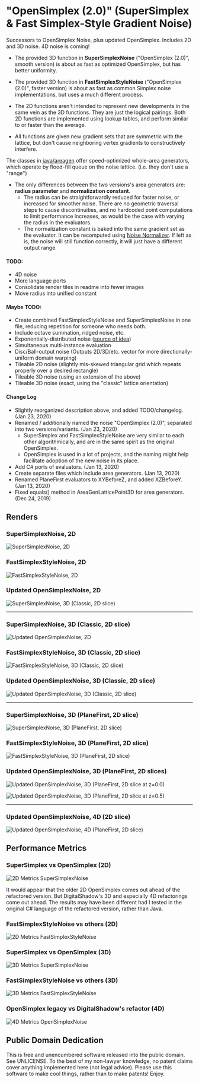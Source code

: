 # "OpenSimplex (2.0)" (SuperSimplex & Fast Simplex-Style Gradient Noise)

Successors to OpenSimplex Noise, plus updated OpenSimplex. Includes 2D and 3D noise. 4D noise is coming!

* The provided 3D function in **SuperSimplexNoise** ("OpenSimplex (2.0)", smooth version) is about as fast as optimized OpenSimplex, but has better uniformity.

* The provided 3D function in **FastSimplexStyleNoise** ("OpenSimplex (2.0)", faster version) is about as fast as common Simplex noise implementations, but uses a much different process.

* The 2D functions aren't intended to represent new developments in the same vein as the 3D functions. They are just the logical pairings. Both 2D functions are implemented using lookup tables, and perform similar to or faster than the average.

* All functions are given new gradient sets that are symmetric with the lattice, but don't cause neighboring vertex gradients to constructively interfere.

The classes in [java/areagen](https://github.com/KdotJPG/New-Simplex-Style-Gradient-Noise/tree/master/java/areagen) offer speed-optimized whole-area generators, which operate by flood-fill queue on the noise lattice. (i.e. they don't use a "range")

* The only differences between the two versions's area generators are: **radius parameter** and **normalization constant**.
  * The radius can be straightforwardly reduced for faster noise, or increased for smoother noise. There are no geometric traversal steps to cause discontinuities, and no hardcoded point computations to limit performance increases, as would be the case with varying the radius in the evaluators.
  * The normalization constant is baked into the same gradient set as the evaluator. It can be recomputed using [Noise Normalizer](https://github.com/KdotJPG/NoiseNormalizer). If left as is, the noise will still function correctly, it will just have a different output range.

#### TODO:

* 4D noise
* More language ports
* Consolidate render tiles in readme into fewer images
* Move radius into unified constant

#### Maybe TODO:

* Create combined FastSimplexStyleNoise and SuperSimplexNoise in one file, reducing repetition for someone who needs both.
* Include octave summation, ridged noise, etc.
* Exponentially-distributed noise ([source of idea](http://jcgt.org/published/0004/02/01/))
* Simultaneous multi-instance evaluation
* Disc/Ball-output noise (Outputs 2D/3D/etc. vector for more directionally-uniform domain warping)
* Tileable 2D noise (slightly mis-skewed triangular grid which repeats properly over a desired rectangle)
* Tileable 3D noise (using an extension of the above)
* Tileable 3D noise (exact, using the "classic" lattice orientation)

#### Change Log
* Slightly reorganized description above, and added TODO/changelog. (Jan 23, 2020)
* Renamed / additionally named the noise "OpenSimplex (2.0)", separated into two versions/variants. (Jan 23, 2020)
  * SuperSimplex and FastSimplexStyleNoise are very similar to each other algorithmically, and are in the same spirit as the original OpenSimplex.
  * OpenSimplex is used in a lot of projects, and the naming might help facilitate adoption of the new noise in its place.
* Add C# ports of evaluators. (Jan 13, 2020)
* Create separate files which include area generators. (Jan 13, 2020)
* Renamed PlaneFirst evaluators to XYBeforeZ, and added XZBeforeY. (Jan 13, 2020)
* Fixed equals() method in AreaGenLatticePoint3D for area generators. (Dec 24, 2019)

## Renders

### SuperSimplexNoise, 2D

![SuperSimplexNoise, 2D](images/ssn2.png?raw=true)

### FastSimplexStyleNoise, 2D

![FastSimplexStyleNoise, 2D](images/fssn2.png?raw=true)

### Updated OpenSimplexNoise, 2D

![SuperSimplexNoise, 3D (Classic, 2D slice)](images/osn2.png?raw=true)

---

### SuperSimplexNoise, 3D (Classic, 2D slice)

![Updated OpenSimplexNoise, 2D](images/ssn3c.png?raw=true)

### FastSimplexStyleNoise, 3D (Classic, 2D slice)

![FastSimplexStyleNoise, 3D (Classic, 2D slice)](images/fssn3c.png?raw=true)

### Updated OpenSimplexNoise, 3D (Classic, 2D slice)

![Updated OpenSimplexNoise, 3D (Classic, 2D slice)](images/osn3c.png?raw=true)

---

### SuperSimplexNoise, 3D (PlaneFirst, 2D slice)

![SuperSimplexNoise, 3D (PlaneFirst, 2D slice)](images/ssn3pf.png?raw=true)

### FastSimplexStyleNoise, 3D (PlaneFirst, 2D slice)

![FastSimplexStyleNoise, 3D (PlaneFirst, 2D slice)](images/fssn3pf.png?raw=true)

### Updated OpenSimplexNoise, 3D (PlaneFirst, 2D slices)

![Updated OpenSimplexNoise, 3D (PlaneFirst, 2D slice at z=0.0)](images/osn3pfa.png?raw=true)

![Updated OpenSimplexNoise, 3D (PlaneFirst, 2D slice at z=0.5)](images/osn3pfb.png?raw=true)

---

### Updated OpenSimplexNoise, 4D (2D slice)

![Updated OpenSimplexNoise, 4D (PlaneFirst, 2D slice)](images/osn4.png?raw=true)


## Performance Metrics

### SuperSimplex vs OpenSimplex (2D)

![2D Metrics SuperSimplexNoise](images/metrics_ssn2.png?raw=true)

It would appear that the older 2D OpenSimplex comes out ahead of the refactored version. But DigitalShadow's 3D and especially 4D refactorings come out ahead. The results may have been different had I tested in the original C# language of the refactored version, rather than Java.

### FastSimplexStyleNoise vs others (2D)

![2D Metrics FastSimplexStyleNoise](images/metrics_fssn2.png?raw=true)

### SuperSimplex vs OpenSimplex (3D)

![3D Metrics SuperSimplexNoise](images/metrics_ssn3.png?raw=true)

### FastSimplexStyleNoise vs others (3D)

![3D Metrics FastSimplexStyleNoise](images/metrics_fssn3.png?raw=true)

### OpenSimplex legacy vs DigitalShadow's refactor (4D)

![4D Metrics OpenSimplexNoise](images/metrics_osn4.png?raw=true)


## Public Domain Dedication

This is free and unencumbered software released into the public domain. See UNLICENSE. To the best of my non-lawyer knowledge, no patent claims cover anything implemented here (not legal advice). Please use this software to make cool things, rather than to make patents! Enjoy.
